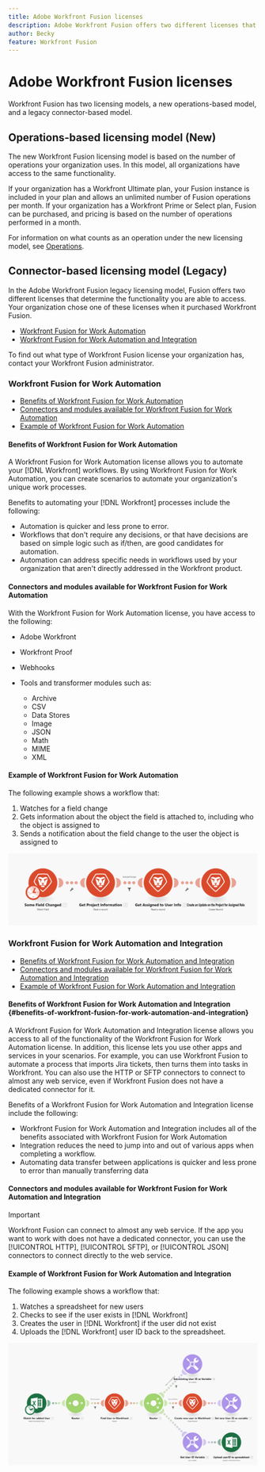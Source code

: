 ```yaml
---
title: Adobe Workfront Fusion licenses
description: Adobe Workfront Fusion offers two different licenses that determine the functionality you are able to access. Your organization chose one of these licenses when it purchased Workfront Fusion.
author: Becky
feature: Workfront Fusion
---
```

# Adobe Workfront Fusion licenses

Workfront Fusion has two licensing models, a new operations-based model, and a legacy connector-based model. 

## Operations-based licensing model (New)

The new Workfront Fusion licensing model is based on the number of operations your organization uses. In this model, all organizations have access to the same functionality.

If your organization has a Workfront Ultimate plan, your Fusion instance is included in your plan and allows an unlimited number of Fusion operations per month. If your organization has a Workfront Prime or Select plan, Fusion can be purchased, and pricing is based on the number of operations performed in a month. 

For information on what counts as an operation under the new licensing model, see [Operations](/help/workfront-fusion/set-up-and-manage-workfront-fusion/licensing-operations-overview/operations-in-workfront-fusion.md).

## Connector-based licensing model (Legacy)

In the Adobe Workfront Fusion legacy licensing model, Fusion offers two different licenses that determine the functionality you are able to access. Your organization chose one of these licenses when it purchased Workfront Fusion.

* [Workfront Fusion for Work Automation](#workfront-fusion-for-work-automation)
* [Workfront Fusion for Work Automation and Integration](#workfront-fusion-for-work-automation-and-integration)

To find out what type of Workfront Fusion license your organization has, contact your Workfront Fusion administrator.

### Workfront Fusion for Work Automation 

* [Benefits of Workfront Fusion for Work Automation](#benefits-of-workfront-fusion-for-work-automation)
* [Connectors and modules available for Workfront Fusion for Work Automation](#connectors-and-modules-available-for-workfront-fusion-for-work-automation)
* [Example of Workfront Fusion for Work Automation](#example-of-workfront-fusion-for-work-automation)

#### Benefits of Workfront Fusion for Work Automation 

A Workfront Fusion for Work Automation license allows you to automate your [!DNL Workfront] workflows. By using Workfront Fusion for Work Automation, you can create scenarios to automate your organization's unique work processes. 

Benefits to automating your [!DNL Workfront] processes include the following:

* Automation is quicker and less prone to error.
* Workflows that don't require any decisions, or that have decisions are based on simple logic such as if/then, are good candidates for automation.
* Automation can address specific needs in workflows used by your organization that aren't directly addressed in the Workfront product.

#### Connectors and modules available for Workfront Fusion for Work Automation 

With the Workfront Fusion for Work Automation license, you have access to the following:

* Adobe Workfront
* Workfront Proof
* Webhooks
* Tools and transformer modules such as:

    * Archive
    * CSV
    * Data Stores
    * Image
    * JSON
    * Math
    * MIME
    * XML

#### Example of Workfront Fusion for Work Automation 

The following example shows a workflow that:

1. Watches for a field change
1. Gets information about the object the field is attached to, including who the object is assigned to
1. Sends a notification about the field change to the user the object is assigned to

![Automation example](assets/fusion-template-example.png)

### Workfront Fusion for Work Automation and Integration 

* [Benefits of Workfront Fusion for Work Automation and Integration](#benefits-of-workfront-fusion-for-work-automation-and-integration)
* [Connectors and modules available for Workfront Fusion for Work Automation and Integration](#connectors-and-modules-available-for-workfront-fusion-for-work-automation-and-integration)
* [Example of Workfront Fusion for Work Automation and Integration](#example-of-workfront-fusion-for-work-automation-and-integration)

#### Benefits of Workfront Fusion for Work Automation and Integration {#benefits-of-workfront-fusion-for-work-automation-and-integration}

A Workfront Fusion for Work Automation and Integration license allows you access to all of the functionality of the Workfront Fusion for Work Automation license. In addition, this license lets you use other apps and services in your scenarios. For example, you can use Workfront Fusion to automate a process that imports Jira tickets, then turns them into tasks in Workfront. You can also use the HTTP or SFTP connectors to connect to almost any web service, even if Workfront Fusion does not have a dedicated connector for it.

Benefits of a Workfront Fusion for Work Automation and Integration license include the following: 

* Workfront Fusion for Work Automation and Integration includes all of the benefits associated with Workfront Fusion for Work Automation
* Integration reduces the need to jump into and out of various apps when completing a workflow.
* Automating data transfer between applications is quicker and less prone to error than manually transferring data

#### Connectors and modules available for Workfront Fusion for Work Automation and Integration 

<!--For a list of available dedicated connectors, see [Apps and their modules](../../workfront-fusion/apps-and-their-modules/apps-and-their-modules.md).-->

>[!IMPORTANT]
>
>Workfront Fusion can connect to almost any web service. If the app you want to work with does not have a dedicated connector, you can use the [!UICONTROL HTTP], [!UICONTROL SFTP], or [!UICONTROL JSON] connectors to connect directly to the web service.

#### Example of Workfront Fusion for Work Automation and Integration

The following example shows a workflow that:

1. Watches a spreadsheet for new users
1. Checks to see if the user exists in [!DNL Workfront]
1. Creates the user in [!DNL Workfront] if the user did not exist
1. Uploads the [!DNL Workfront] user ID back to the spreadsheet.

![Example automation scenario](assets/fusion-integration-example.png)
